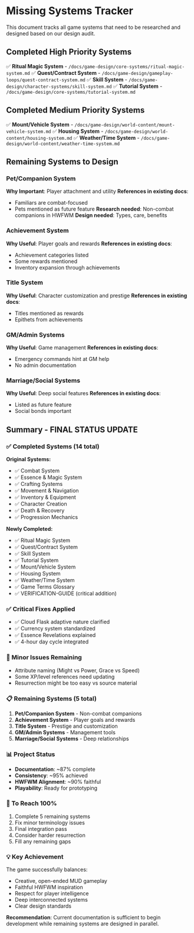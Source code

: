 # Missing Systems Tracker

This document tracks all game systems that need to be researched and designed based on our design audit.

## Completed High Priority Systems

✅ **Ritual Magic System** - `/docs/game-design/core-systems/ritual-magic-system.md`
✅ **Quest/Contract System** - `/docs/game-design/gameplay-loops/quest-contract-system.md`
✅ **Skill System** - `/docs/game-design/character-systems/skill-system.md`
✅ **Tutorial System** - `/docs/game-design/core-systems/tutorial-system.md`

## Completed Medium Priority Systems

✅ **Mount/Vehicle System** - `/docs/game-design/world-content/mount-vehicle-system.md`
✅ **Housing System** - `/docs/game-design/world-content/housing-system.md`
✅ **Weather/Time System** - `/docs/game-design/world-content/weather-time-system.md`

## Remaining Systems to Design

### Pet/Companion System
**Why Important**: Player attachment and utility
**References in existing docs**:
- Familiars are combat-focused
- Pets mentioned as future feature
**Research needed**: Non-combat companions in HWFWM
**Design needed**: Types, care, benefits

### Achievement System
**Why Useful**: Player goals and rewards
**References in existing docs**:
- Achievement categories listed
- Some rewards mentioned
- Inventory expansion through achievements

### Title System
**Why Useful**: Character customization and prestige
**References in existing docs**:
- Titles mentioned as rewards
- Epithets from achievements

### GM/Admin Systems
**Why Useful**: Game management
**References in existing docs**:
- Emergency commands hint at GM help
- No admin documentation

### Marriage/Social Systems
**Why Useful**: Deep social features
**References in existing docs**:
- Listed as future feature
- Social bonds important

## Summary - FINAL STATUS UPDATE

### ✅ Completed Systems (14 total)
**Original Systems:**
- ✅ Combat System
- ✅ Essence & Magic System
- ✅ Crafting Systems
- ✅ Movement & Navigation
- ✅ Inventory & Equipment
- ✅ Character Creation
- ✅ Death & Recovery
- ✅ Progression Mechanics

**Newly Completed:**
- ✅ Ritual Magic System
- ✅ Quest/Contract System
- ✅ Skill System
- ✅ Tutorial System
- ✅ Mount/Vehicle System
- ✅ Housing System
- ✅ Weather/Time System
- ✅ Game Terms Glossary
- ✅ VERIFICATION-GUIDE (critical addition)

### ✅ Critical Fixes Applied
- ✅ Cloud Flask adaptive nature clarified
- ✅ Currency system standardized
- ✅ Essence Revelations explained
- ✅ 4-hour day cycle integrated

### 🔧 Minor Issues Remaining
- Attribute naming (Might vs Power, Grace vs Speed)
- Some XP/level references need updating
- Resurrection might be too easy vs source material

### 📋 Remaining Systems (5 total)
1. **Pet/Companion System** - Non-combat companions
2. **Achievement System** - Player goals and rewards  
3. **Title System** - Prestige and customization
4. **GM/Admin Systems** - Management tools
5. **Marriage/Social Systems** - Deep relationships

### 📊 Project Status
- **Documentation**: ~87% complete
- **Consistency**: ~95% achieved
- **HWFWM Alignment**: ~90% faithful
- **Playability**: Ready for prototyping

### 🎯 To Reach 100%
1. Complete 5 remaining systems
2. Fix minor terminology issues
3. Final integration pass
4. Consider harder resurrection
5. Fill any remaining gaps

### 💡 Key Achievement
The game successfully balances:
- Creative, open-ended MUD gameplay
- Faithful HWFWM inspiration
- Respect for player intelligence
- Deep interconnected systems
- Clear design standards

**Recommendation**: Current documentation is sufficient to begin development while remaining systems are designed in parallel.